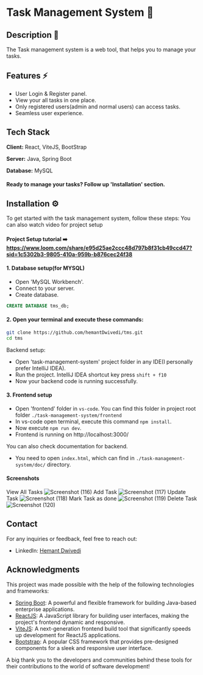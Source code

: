 # Task Management System 📝

## Description 📄

The Task management system is a web tool, that helps you to manage your tasks.

## Features ⚡
- User Login & Register panel.
- View your all tasks in one place.
- Only registered users(admin and normal users) can access tasks.
- Seamless user experience.


## Tech Stack

**Client:** React, ViteJS, BootStrap

**Server:** Java, Spring Boot

**Database:** MySQL


#### Ready to manage your tasks? Follow up 'Installation' section.

## Installation ⚙️

To get started with the task management system, follow these steps:
You can also watch video for project setup 
#### Project Setup tutorial ➡️ https://www.loom.com/share/e95d25ae2ccc48d797b8f31cb49ccd47?sid=1c5302b3-9805-410a-959b-b876cec24f38

#### 1. Database setup(for MYSQL)
- Open 'MySQL Workbench'.
- Connect to your server.
- Create database.

```sql
CREATE DATABASE tms_db;
```
#### 2. Open your terminal and execute these commands:
```bash
git clone https://github.com/hemantDwivedi/tms.git
cd tms

```
Backend setup:
- Open 'task-management-system' project folder in any IDE(I personally prefer IntelliJ IDEA).
- Run the project. IntelliJ IDEA shortcut key press ```shift + f10```
- Now your backend code is running successfully.

#### 3. Frontend setup
- Open 'frontend' folder in ```vs-code```. You can find this folder in project root folder ```./task-management-system/frontend```
- In vs-code open terminal, execute this command ```npm install```.
- Now execute ```npm run dev```.
- Frontend is running on http://localhost:3000/

You can also check documentation for backend.
- You need to open ```index.html```, which can find in ```./task-management-system/doc/``` directory.

#### Screenshots
View All Tasks ![Screenshot (116)](https://github.com/hemantDwivedi/tms/assets/96649329/0636deda-f7d4-4834-ad6c-d78ec38e20bc)
Add Task ![Screenshot (117)](https://github.com/hemantDwivedi/tms/assets/96649329/8a6d958c-d966-4026-a0bd-85d810abfbeb)
Update Task ![Screenshot (118)](https://github.com/hemantDwivedi/tms/assets/96649329/4f0a508a-9f04-4b26-9655-0c2eb1829715)
Mark Task as done ![Screenshot (119)](https://github.com/hemantDwivedi/tms/assets/96649329/79f45b6f-950d-4870-a541-b1cba98ebb40)
Delete Task ![Screenshot (120)](https://github.com/hemantDwivedi/tms/assets/96649329/a4ea930c-53a4-4506-b11f-3d9818e59373)



## Contact

For any inquiries or feedback, feel free to reach out:

- LinkedIn: [Hemant Dwivedi](https://www.linkedin.com/in/hemant-dwivedi-developer/)

## Acknowledgments

This project was made possible with the help of the following technologies and frameworks:

- [Spring Boot](https://spring.io/projects/spring-boot): A powerful and flexible framework for building Java-based enterprise applications.
- [ReactJS](https://reactjs.org/): A JavaScript library for building user interfaces, making the project's frontend dynamic and responsive.
- [ViteJS](https://vitejs.dev/): A next-generation frontend build tool that significantly speeds up development for ReactJS applications.
- [Bootstrap](https://getbootstrap.com/): A popular CSS framework that provides pre-designed components for a sleek and responsive user interface.

A big thank you to the developers and communities behind these tools for their contributions to the world of software development!
